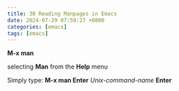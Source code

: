 ```yaml
---  
title: 30 Reading Manpages in Emacs  
date: 2024-07-29 07:59:27 +0800  
categories: [emacs]  
tags: [emacs]  
---
```

**M-x man**

selecting **Man** from the **Help** menu

Simply type: **M-x man Enter** *Unix-command-name* **Enter**
